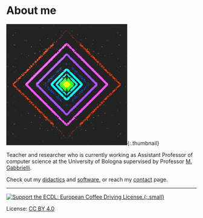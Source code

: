 # About me

<style>
    .thumbnail {
        width: 75px;
        height: 75px;
        border-radius: 50%;
        border: 1px solid #ddd;
        padding: 5px;
        background-color: #fff;
    }
    .small {
        width: 135px;
        padding: 5px;
        background-color: #fff;
    }
</style>

![logo](assets/images/logo.png){:.thumbnail}

Teacher and researcher who is currently working as Assistant Professor of computer science at the University of Bologna supervised by Professor [M. Gabbrielli](cs.unibo.it/~gabbri).

Check out my [didactics](didactics) and [software](software), or reach my [contact](contact) page.

---

[![Support the ECDL: European Coffee Driving License.](http://www.nonsiamopirati.org/ecdlsmall.png){:.small}](http://www.nonsiamopirati.org/ecdl.html)

License: [CC BY 4.0](https://creativecommons.org/licenses/by/4.0/)
